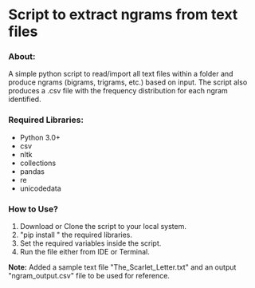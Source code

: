 # Script to extract ngrams from text files

### About:
A simple python script to read/import all text files within a folder and produce ngrams (bigrams, trigrams, etc.) based on input. The script also produces a .csv file with the frequency distribution for each ngram identified.

### Required Libraries:
* Python 3.0+
* csv
* nltk
* collections
* pandas
* re
* unicodedata

### How to Use?

1. Download or Clone the script to your local system.
2. "pip install <lib name>" the required libraries.
3. Set the required variables inside the script.
4. Run the file either from IDE or Terminal.

**Note:** Added a sample text file "The_Scarlet_Letter.txt" and an output "ngram_output.csv" file to be used for reference.
